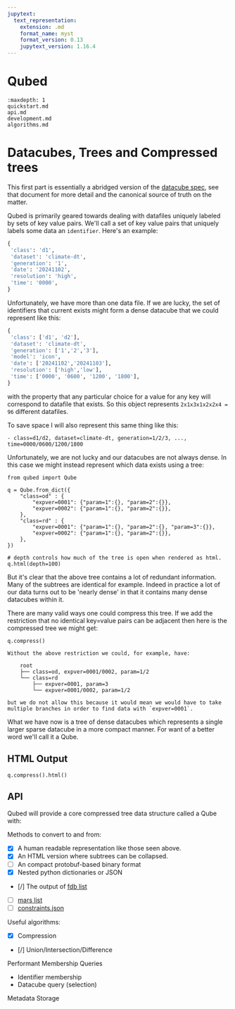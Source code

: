 ```yaml
---
jupytext:
  text_representation:
    extension: .md
    format_name: myst
    format_version: 0.13
    jupytext_version: 1.16.4
---
```


# Qubed

```{toctree}
:maxdepth: 1
quickstart.md
api.md
development.md
algorithms.md
```

# Datacubes, Trees and Compressed trees

This first part is essentially a abridged version of the [datacube spec](https://github.com/ecmwf/datacube-spec), see that document for more detail and the canonical source of truth on the matter.

Qubed is primarily geared towards dealing with datafiles uniquely labeled by sets of key value pairs. We'll call a set of key value pairs that uniquely labels some data an `identifier`. Here's an example:

```python
{
 'class': 'd1',
 'dataset': 'climate-dt',
 'generation': '1',
 'date': '20241102',
 'resolution': 'high',
 'time': '0000',
}
```

Unfortunately, we have more than one data file. If we are lucky, the set of identifiers that current exists might form a dense datacube that we could represent like this:

```python
{
 'class': ['d1', 'd2'],
 'dataset': 'climate-dt',
 'generation': ['1','2','3'],
 'model': 'icon',
 'date': ['20241102','20241103'],
 'resolution': ['high','low'],
 'time': ['0000', '0600', '1200', '1800'],
}
```

with the property that any particular choice for a value for any key will correspond to datafile that exists. So this object represents `2x1x3x1x2x2x4 = 96` different datafiles. 

To save space I will also represent this same thing like this:
```
- class=d1/d2, dataset=climate-dt, generation=1/2/3, ..., time=0000/0600/1200/1800
```

Unfortunately, we are not lucky and our datacubes are not always dense. In this case we might instead represent which data exists using a tree:

```{code-cell} python3
from qubed import Qube

q = Qube.from_dict({
    "class=od" : {
        "expver=0001": {"param=1":{}, "param=2":{}},
        "expver=0002": {"param=1":{}, "param=2":{}},
    },
    "class=rd" : {
        "expver=0001": {"param=1":{}, "param=2":{}, "param=3":{}},
        "expver=0002": {"param=1":{}, "param=2":{}},
    },
})

# depth controls how much of the tree is open when rendered as html.
q.html(depth=100)
```

But it's clear that the above tree contains a lot of redundant information. Many of the subtrees are identical for example. Indeed in practice a lot of our data turns out to be 'nearly dense' in that it contains many dense datacubes within it.

There are many valid ways one could compress this tree. If we add the restriction that no identical key=value pairs can be adjacent then here is the compressed tree we might get:

```{code-cell} python3
q.compress()
````

```{warning}
Without the above restriction we could, for example, have:

    root
    ├── class=od, expver=0001/0002, param=1/2
    └── class=rd
        ├── expver=0001, param=3
        └── expver=0001/0002, param=1/2

but we do not allow this because it would mean we would have to take multiple branches in order to find data with `expver=0001`.
```

What we have now is a tree of dense datacubes which represents a single larger sparse datacube in a more compact manner. For want of a better word we'll call it a Qube.

## HTML Output

```{code-cell} python3
q.compress().html()
````

## API

Qubed will provide a core compressed tree data structure called a Qube  with:

Methods to convert to and from:
- [x] A human readable representation like those seen above.
- [x] An HTML version where subtrees can be collapsed.
- [ ] An compact protobuf-based binary format
- [x] Nested python dictionaries or JSON
- [/] The output of [fdb list](https://confluence.ecmwf.int/display/FDB/fdb-list)
- [ ] [mars list][mars list]
- [ ] [constraints.json][constraints]

[constraints]: https://object-store.os-api.cci2.ecmwf.int/cci2-prod-catalogue/resources/reanalysis-era5-land/constraints_a0ae5b42d67869674e13fba9fd055640bcffc37c24578be1f465d7d5ab2c7ee5.json
[mars list]: https://git.ecmwf.int/projects/CDS/repos/cads-forms-reanalysis/browse/reanalysis-era5-single-levels/gecko-config/mars.list?at=refs%2Fheads%2Fprod

Useful algorithms:
- [x] Compression
- [/] Union/Intersection/Difference

Performant Membership Queries
- Identifier membership
- Datacube query (selection)

Metadata Storage





